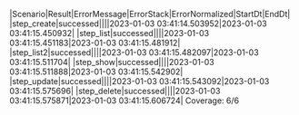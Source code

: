 |Scenario|Result|ErrorMessage|ErrorStack|ErrorNormalized|StartDt|EndDt|
|step_create|successed||||2023-01-03 03:41:14.503952|2023-01-03 03:41:15.450932|
|step_list|successed||||2023-01-03 03:41:15.451183|2023-01-03 03:41:15.481912|
|step_list2|successed||||2023-01-03 03:41:15.482097|2023-01-03 03:41:15.511704|
|step_show|successed||||2023-01-03 03:41:15.511888|2023-01-03 03:41:15.542902|
|step_update|successed||||2023-01-03 03:41:15.543092|2023-01-03 03:41:15.575696|
|step_delete|successed||||2023-01-03 03:41:15.575871|2023-01-03 03:41:15.606724|
Coverage: 6/6
